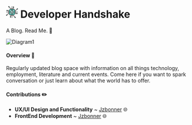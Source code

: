 # ![logo](https://github.com/Developer-Handshake/Developer-Handshake.github.io/blob/org-page/img-media/chip0.5x.png) Developer Handshake 
A Blog. Read Me. 📑

![Diagram1](http://www.wploka.com/wp-content/uploads/2017/12/wordpress-cms-blog.jpg)

#### Overview 📰
Regularly updated blog space with information on all things technology, employment, literature and current events. Come here if you want to spark conversation or just learn about what the world has to offer. 

#### Contributions ✏️
* **UX/UI Design and Functionality** ~ [Jzbonner](https://github.com/Jzbonner) 🌐
* **FrontEnd Development** ~ [Jzbonner](https://github.com/Jzbonner) 🌐


